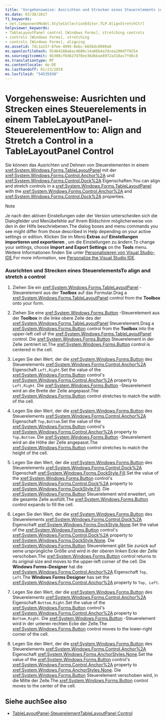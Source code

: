 ```yaml
---
title: 'Vorgehensweise: Ausrichten und Strecken eines Steuerelements in einem TableLayoutPanel-Steuerelement'
ms.date: 03/30/2017
f1_keywords:
- net.ComponentModel.StyleCollectionEditor.TLP.AlignStretchCtrl
helpviewer_keywords:
- TableLayoutPanel control [Windows Forms], stretching controls
- controls [Windows Forms], stretching
- controls [Windows Forms], aligning
ms.assetid: 7dc1a157-6fee-4995-8ebc-b65bdc0909a8
ms.openlocfilehash: 91464108a6ac4600c14a06b4a7dcea200d7f0254
ms.sourcegitcommit: 6b308cf6d627d78ee36dbbae8972a310ac7fd6c8
ms.translationtype: MT
ms.contentlocale: de-DE
ms.lasthandoff: 01/23/2019
ms.locfileid: "54535930"
---
```

# <a name="how-to-align-and-stretch-a-control-in-a-tablelayoutpanel-control"></a><span data-ttu-id="49933-102">Vorgehensweise: Ausrichten und Strecken eines Steuerelements in einem TableLayoutPanel-Steuerelement</span><span class="sxs-lookup"><span data-stu-id="49933-102">How to: Align and Stretch a Control in a TableLayoutPanel Control</span></span>
<span data-ttu-id="49933-103">Sie können das Ausrichten und Dehnen von Steuerelementen in einem <xref:System.Windows.Forms.TableLayoutPanel> mit der <xref:System.Windows.Forms.Control.Anchor%2A> und <xref:System.Windows.Forms.Control.Dock%2A> Eigenschaften.</span><span class="sxs-lookup"><span data-stu-id="49933-103">You can align and stretch controls in a <xref:System.Windows.Forms.TableLayoutPanel> with the <xref:System.Windows.Forms.Control.Anchor%2A> and <xref:System.Windows.Forms.Control.Dock%2A> properties.</span></span>  
  
> [!NOTE]
>  <span data-ttu-id="49933-104">Je nach den aktiven Einstellungen oder der Version unterscheiden sich die Dialogfelder und Menübefehle auf Ihrem Bildschirm möglicherweise von den in der Hilfe beschriebenen.</span><span class="sxs-lookup"><span data-stu-id="49933-104">The dialog boxes and menu commands you see might differ from those described in Help depending on your active settings or edition.</span></span> <span data-ttu-id="49933-105">Klicken Sie im Menü **Extras** auf **Einstellungen importieren und exportieren** , um die Einstellungen zu ändern.</span><span class="sxs-lookup"><span data-stu-id="49933-105">To change your settings, choose **Import and Export Settings** on the **Tools** menu.</span></span> <span data-ttu-id="49933-106">Weitere Informationen finden Sie unter [Personalisieren von Visual Studio-IDE](/visualstudio/ide/personalizing-the-visual-studio-ide).</span><span class="sxs-lookup"><span data-stu-id="49933-106">For more information, see [Personalize the Visual Studio IDE](/visualstudio/ide/personalizing-the-visual-studio-ide).</span></span>  
  
### <a name="to-align-and-stretch-a-control"></a><span data-ttu-id="49933-107">Ausrichten und Strecken eines Steuerelements</span><span class="sxs-lookup"><span data-stu-id="49933-107">To align and stretch a control</span></span>  
  
1.  <span data-ttu-id="49933-108">Ziehen Sie ein <xref:System.Windows.Forms.TableLayoutPanel> -Steuerelement aus der **Toolbox** auf das Formular.</span><span class="sxs-lookup"><span data-stu-id="49933-108">Drag a <xref:System.Windows.Forms.TableLayoutPanel> control from the **Toolbox** onto your form.</span></span>  
  
2.  <span data-ttu-id="49933-109">Ziehen Sie eine <xref:System.Windows.Forms.Button> -Steuerelement aus der **Toolbox** in die linke obere Zelle des der <xref:System.Windows.Forms.TableLayoutPanel> Steuerelement.</span><span class="sxs-lookup"><span data-stu-id="49933-109">Drag a <xref:System.Windows.Forms.Button> control from the **Toolbox** into the upper-left cell of the <xref:System.Windows.Forms.TableLayoutPanel> control.</span></span> <span data-ttu-id="49933-110">Die <xref:System.Windows.Forms.Button> Steuerelement in der Zelle zentriert ist.</span><span class="sxs-lookup"><span data-stu-id="49933-110">The <xref:System.Windows.Forms.Button> control is centered in the cell.</span></span>  
  
3.  <span data-ttu-id="49933-111">Legen Sie den Wert, der die <xref:System.Windows.Forms.Button> des Steuerelements <xref:System.Windows.Forms.Control.Anchor%2A> Eigenschaft `Left,Right`.</span><span class="sxs-lookup"><span data-stu-id="49933-111">Set the value of the <xref:System.Windows.Forms.Button> control's <xref:System.Windows.Forms.Control.Anchor%2A> property to `Left,Right`.</span></span> <span data-ttu-id="49933-112">Die <xref:System.Windows.Forms.Button> -Steuerelement wird an die Breite der Zelle angepasst.</span><span class="sxs-lookup"><span data-stu-id="49933-112">The <xref:System.Windows.Forms.Button> control stretches to match the width of the cell.</span></span>  
  
4.  <span data-ttu-id="49933-113">Legen Sie den Wert, der die <xref:System.Windows.Forms.Button> des Steuerelements <xref:System.Windows.Forms.Control.Anchor%2A> Eigenschaft `Top,Bottom`.</span><span class="sxs-lookup"><span data-stu-id="49933-113">Set the value of the <xref:System.Windows.Forms.Button> control's <xref:System.Windows.Forms.Control.Anchor%2A> property to `Top,Bottom`.</span></span> <span data-ttu-id="49933-114">Die <xref:System.Windows.Forms.Button> -Steuerelement wird an die Höhe der Zelle angepasst.</span><span class="sxs-lookup"><span data-stu-id="49933-114">The <xref:System.Windows.Forms.Button> control stretches to match the height of the cell.</span></span>  
  
5.  <span data-ttu-id="49933-115">Legen Sie den Wert, der die <xref:System.Windows.Forms.Button> des Steuerelements <xref:System.Windows.Forms.Control.Dock%2A> Eigenschaft <xref:System.Windows.Forms.DockStyle.Fill>.</span><span class="sxs-lookup"><span data-stu-id="49933-115">Set the value of the <xref:System.Windows.Forms.Button> control's <xref:System.Windows.Forms.Control.Dock%2A> property to <xref:System.Windows.Forms.DockStyle.Fill>.</span></span> <span data-ttu-id="49933-116">Die <xref:System.Windows.Forms.Button> Steuerelement wird erweitert, um die gesamte Zelle ausfüllt.</span><span class="sxs-lookup"><span data-stu-id="49933-116">The <xref:System.Windows.Forms.Button> control expands to fill the cell.</span></span>  
  
6.  <span data-ttu-id="49933-117">Legen Sie den Wert, der die <xref:System.Windows.Forms.Button> des Steuerelements <xref:System.Windows.Forms.Control.Dock%2A> Eigenschaft <xref:System.Windows.Forms.DockStyle.None>.</span><span class="sxs-lookup"><span data-stu-id="49933-117">Set the value of the <xref:System.Windows.Forms.Button> control's <xref:System.Windows.Forms.Control.Dock%2A> property to <xref:System.Windows.Forms.DockStyle.None>.</span></span> <span data-ttu-id="49933-118">Die <xref:System.Windows.Forms.Button> Steuerelement gibt Sie zurück auf seine ursprüngliche Größe und wird in der oberen linken Ecke der Zelle verschoben.</span><span class="sxs-lookup"><span data-stu-id="49933-118">The <xref:System.Windows.Forms.Button> control returns to its original size and moves to the upper-left corner of the cell.</span></span> <span data-ttu-id="49933-119">Die **Windows Forms-Designer** hat die <xref:System.Windows.Forms.Control.Anchor%2A> Eigenschaft `Top, Left`.</span><span class="sxs-lookup"><span data-stu-id="49933-119">The **Windows Forms Designer** has set the <xref:System.Windows.Forms.Control.Anchor%2A> property to `Top, Left`.</span></span>  
  
7.  <span data-ttu-id="49933-120">Legen Sie den Wert, der die <xref:System.Windows.Forms.Button> des Steuerelements <xref:System.Windows.Forms.Control.Anchor%2A> Eigenschaft `Bottom,Right`.</span><span class="sxs-lookup"><span data-stu-id="49933-120">Set the value of the <xref:System.Windows.Forms.Button> control's <xref:System.Windows.Forms.Control.Anchor%2A> property to `Bottom,Right`.</span></span> <span data-ttu-id="49933-121">Die <xref:System.Windows.Forms.Button> -Steuerelement wird in der unteren rechten Ecke der Zelle.</span><span class="sxs-lookup"><span data-stu-id="49933-121">The <xref:System.Windows.Forms.Button> control moves to the lower-right corner of the cell.</span></span>  
  
8.  <span data-ttu-id="49933-122">Legen Sie den Wert, der die <xref:System.Windows.Forms.Button> des Steuerelements <xref:System.Windows.Forms.Control.Anchor%2A> Eigenschaft <xref:System.Windows.Forms.AnchorStyles.None>.</span><span class="sxs-lookup"><span data-stu-id="49933-122">Set the value of the <xref:System.Windows.Forms.Button> control's <xref:System.Windows.Forms.Control.Anchor%2A> property to <xref:System.Windows.Forms.AnchorStyles.None>.</span></span> <span data-ttu-id="49933-123">Die <xref:System.Windows.Forms.Button> Steuerelement verschoben wird, in die Mitte der Zelle.</span><span class="sxs-lookup"><span data-stu-id="49933-123">The <xref:System.Windows.Forms.Button> control moves to the center of the cell.</span></span>  
  
## <a name="see-also"></a><span data-ttu-id="49933-124">Siehe auch</span><span class="sxs-lookup"><span data-stu-id="49933-124">See also</span></span>
- [<span data-ttu-id="49933-125">TableLayoutPanel-Steuerelement</span><span class="sxs-lookup"><span data-stu-id="49933-125">TableLayoutPanel Control</span></span>](../../../../docs/framework/winforms/controls/tablelayoutpanel-control-windows-forms.md)
